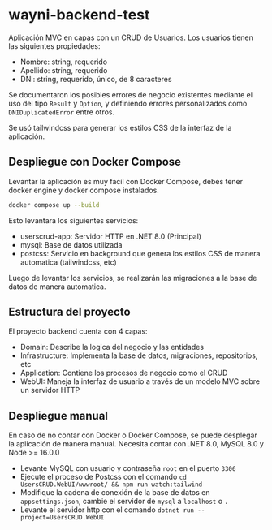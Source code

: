 # wayni-backend-test

Aplicación MVC en capas con un CRUD de Usuarios.
Los usuarios tienen las siguientes propiedades:

- Nombre: string, requerido
- Apellido: string, requerido
- DNI: string, requerido, único, de 8 caracteres

Se documentaron los posibles errores de negocio existentes mediante el uso del tipo `Result` y `Option`, y definiendo errores 
personalizados como `DNIDuplicatedError` entre otros.

Se usó tailwindcss para generar los estilos CSS de la interfaz de la aplicación.

## Despliegue con Docker Compose

Levantar la aplicación es muy facíl con Docker Compose, debes tener docker engine y docker compose instalados.

```bash
docker compose up --build
```

Esto levantará los siguientes servicios:

- userscrud-app: Servidor HTTP en .NET 8.0 (Principal)
- mysql: Base de datos utilizada
- postcss: Servicio en background que genera los estilos CSS de manera automatica (tailwindcss, etc)

Luego de levantar los servicios, se realizarán las migraciones a la base de datos de manera automatica.

## Estructura del proyecto

El proyecto backend cuenta con 4 capas:

- Domain: Describe la logica del negocio y las entidades
- Infrastructure: Implementa la base de datos, migraciones, repositorios, etc
- Application: Contiene los procesos de negocio como el CRUD
- WebUI: Maneja la interfaz de usuario a través de un modelo MVC sobre un servidor HTTP

## Despliegue manual

En caso de no contar con Docker o Docker Compose, se puede desplegar la aplicación de manera manual.
Necesita contar con .NET 8.0, MySQL 8.0 y Node >= 16.0.0

- Levante MySQL con usuario y contraseña `root` en el puerto `3306`
- Ejecute el proceso de Postcss con el comando `cd UsersCRUD.WebUI/wwwroot/ && npm run watch:tailwind`
- Modifique la cadena de conexión de la base de datos en `appsettings.json`, cambie el servidor de `mysql` a `localhost` o `.`
- Levante el servidor http con el comando `dotnet run --project=UsersCRUD.WebUI`
